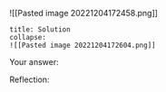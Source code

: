 

![[Pasted image 20221204172458.png]]
```ad-note
title: Solution
collapse:
![[Pasted image 20221204172604.png]]
```

Your answer:

Reflection:

